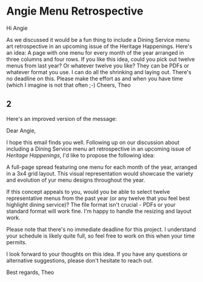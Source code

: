 # Angie Menu Retrospective

Hi Angie

As we discussed it would be a fun thing to include a Dining Service menu art retrospective in an upcoming issue of the Heritage Happenings.
Here's an idea: A page with one menu for every month of the year arranged in three columns and four rows.
If you like this idea, could you pick out twelve menus from last year? Or whatever twelve you like? They can be PDFs or whatever format you use. I can do all the shrinking and laying out.
There's no deadline on this. Please make the effort as and when you have time (which I imagine is not that often ;-)
Cheers,
Theo


## 2

Here's an improved version of the message:

Dear Angie,

I hope this email finds you well. Following up on our discussion about including a Dining Service menu art retrospective in an upcoming issue of *Heritage Happenings*, I'd like to propose the following idea:

A full-page spread featuring one menu for each month of the year, arranged in a 3x4 grid layout. This visual representation would showcase the variety and evolution of yur menu designs throughout the year.

If this concept appeals to you, would you be able to select twelve representative menus from the past year (or any twelve that you feel best highlight dining service)? The file format isn't crucial - PDFs or your standard format will work fine. I'm happy to handle the resizing and layout work.

Please note that there's no immediate deadline for this project. I understand your schedule is likely quite full, so feel free to work on this when your time permits.

I look forward to your thoughts on this idea. If you have any questions or alternative suggestions, please don't hesitate to reach out.

Best regards,
Theo
